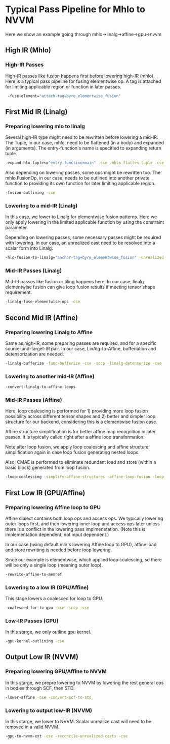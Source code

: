 # Typical Pass Pipeline for Mhlo to NVVM

Here we show an example going through mhlo->linalg->affine->gpu->nvvm

## High IR (Mhlo)
### High-IR Passes
High-IR passes like fusion happens first before lowering high-IR (mhlo).
Here is a typical pass pipeline for fusing elementwise op. 
A tag is attached for limiting applicable region or function in later passes.

```bash
 -fuse-element="attach-tag=byre_elementwise_fusion" 
```

## First Mid IR (Linalg)
### Preparing lowering mlo to linalg
Several high-IR type might need to be rewritten before lowering a mid-IR. The Tuple, in our case, mhlo, need to be flattened (in a body) and expanded (in arguments). 
The entry-function's name is specified to expanding return tuple. 

```bash
-expand-hlo-tuples="entry-function=main" -cse -mhlo-flatten-tuple -cse
```

Also depending on lowering passes, some ops might be rewritten too. The mhlo.FusionOp, in our case, needs to be outlined into another private function to providing its own function for later limiting applicable region. 
 
```bash
-fusion-outlining -cse 
```

### Lowering to a mid-IR (Linalg)

In this case, we lower to Linalg for elementwise fusion patterns. Here we only apply lowering in the limited applicable function by using the constraint parameter.

Depending on lowering passes, some necessary passes might be required with lowering. 
In our case, an unrealized cast need to be resolved into a scalar form into Linalg. 

```bash
-hlo-fusion-to-linalg="anchor-tag=byre_elementwise_fusion" -unrealized-cast-to-linalg -cse
```

### Mid-IR Passes (Linalg)
Mid-IR passes like fusion or tiling happens here. 
In our case, linalg elementwise fusion can give loop fusion results if meeting tensor shape requirement. 

```bash
-linalg-fuse-elementwise-ops -cse
```

## Second Mid IR (Affine)
### Preparing lowering Linalg to Affine
Same as high-IR, some preparing passes are required, and for a specific source-and-target-IR pair.
In our case, LinAlg-to-Affine, bufferiation and detensorization are needed.

```bash
-linalg-bufferize -func-bufferize -cse -sccp -linalg-detensorize -cse
```

### Lowering to another mid-IR (Affine)

```bash
-convert-linalg-to-affine-loops
```

### Mid-IR Passes (Affine)
Here, loop coalescing is performed for 1) providing more loop fusion possibility across different tensor shapes and 2) better and simpler loop structure for our backend, considering this is a elementwise fusion case. 

Affine structure simplification is for better affine map recognition in later passes. It is typically called right after a affine loop transformation.

Note after loop fusion, we apply loop coalescing and affine structure simplification again in case loop fusion generating nested loops.

Also, CMAE is performed to eliminate redundant load and store (within a basic block) generated from loop fusion. 

```bash
-loop-coalescing -simplify-affine-structures -affine-loop-fusion -loop-coalescing -simplify-affine-structures -cmae -cse -cse
```

## First Low IR (GPU/Affine)
### Preparing lowering Affine loop to GPU

Affine dialect contains both loop ops and access ops.
We typically lowering outer loops first, and then lowering inner loop and access ops later unless there is a conflict in the lowering pass implmenetation. (Note this is implementation dependent, not input dependent.)

In our case (using default mlir's lowering Affine loop to GPU), 
affine load and store rewriting is needed before loop lowering. 

Since our example is elementwise, which applied loop coalescing, so there will be only a single loop (meaning outer loop).

```bash
-rewrite-affine-to-memref
```

### Lowering to a low IR (GPU/Affine)
This stage lowers a coalesced for loop to GPU. 

```bash
-coalesced-for-to-gpu -cse -sccp -cse 
```

### Low-IR Passes (GPU)
In this starge, we only outline gpu kernel.

```bash
-gpu-kernel-outlining -cse
```

## Output Low IR (NVVM)
### Preparing lowering GPU/Affine to NVVM 
In this starge, we prepre lowering to NVVM by lowering the rest general ops in bodies through SCF, then STD.

```bash
-lower-affine -cse -convert-scf-to-std
```

### Lowering to output low-IR (NVVM)
In this starge, we lower to NVVM. Scalar unrealize cast will need to be removed in a valid NVVM.

```bash
-gpu-to-nvvm-ext -cse -reconcile-unrealized-casts -cse 
```
